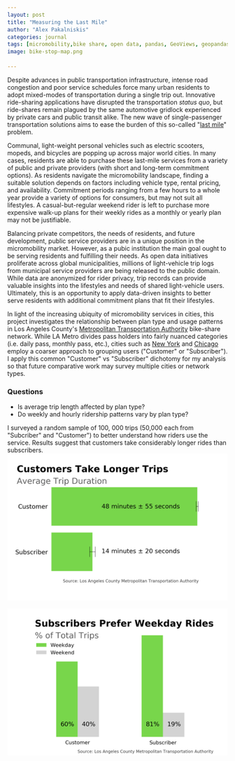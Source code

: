 ```yaml
---
layout: post
title: "Measuring the Last Mile"
author: "Alex Pakalniskis"
categories: journal
tags: [micromobility,bike share, open data, pandas, GeoViews, geopandas, glob, numpy, scipy, matplotlib, pyplot]
image: bike-stop-map.png

---
```


Despite advances in public transportation infrastructure, intense road congestion and poor service schedules force many urban residents to adopt mixed-modes of transportation during a single trip out. Innovative ride-sharing applications have disrupted the transportation *status quo*, but ride-shares remain plagued by the same automotive gridlock experienced by private cars and public transit alike. The new wave of single-passenger transportation solutions aims to ease the burden of this so-called "[last mile](https://en.wikipedia.org/wiki/Last_mile_(transportation))" problem. 

Communal, light-weight personal vehicles such as electric scooters, mopeds, and bicycles are popping up across major world cities. In many cases, residents are able to purchase these last-mile services from a variety of public and private providers (with short and long-term commitment options). As residents navigate the micromobility landscape, finding a suitable solution depends on factors including vehicle type, rental pricing, and availability. Commitment periods ranging from a few hours to a whole year provide a variety of options for consumers, but may not suit all lifestyles. A casual-but-regular weekend rider is left to purchase more expensive walk-up plans for their weekly rides as a monthly or yearly plan may not be justifiable. 

Balancing private competitors, the needs of residents, and future development, public service providers are in a unique position in the micromobility market. However, as a pubic institution the main goal ought to be serving residents and fulfilling their needs. As open data initiatives proliferate across global municipalities, millions of light-vehicle trip logs from municipal service providers are being released to the public domain. While data are anonymized for rider privacy, trip records can provide valuable insights into the lifestyles and needs of shared light-vehicle users. Ultimately, this is an opportunity to apply data-driven insights to better serve residents with additional commitment plans that fit their lifestyles.

In light of the increasing ubiquity of micromobility services in cities, this project investigates the relationship between plan type and usage patterns in Los Angeles County's [Metropolitan Transportation Authority](https://www.metro.net/) bike-share network. While LA Metro divides pass holders into fairly nuanced categories (i.e. daily pass, monthly pass, etc.), cities such as [New York](https://www.citibikenyc.com/system-data) and [Chicago](https://www.divvybikes.com/system-data) employ a coarser approach to grouping users ("Customer" or "Subscriber"). I apply this common "Customer" vs "Subscriber" dichotomy for my analysis so that future comparative work may survey multiple cities or network types. 

### Questions

* Is average trip length affected by plan type?
* Do weekly and hourly ridership patterns vary by plan type?

I surveyed a random sample of 100, 000 trips (50,000 each from "Subcriber" and "Customer") to better understand how riders use the service. Results suggest that customers take considerably longer rides than subscribers. 
![average trip durations by bike-share user type in LA Metro, 2016-2019](/assets/img/metro-bike-share-trip-duration.png)

![ride daytypes by bike-share user type in LA Metro, 2016-2019](/assets/img/metro-bike-share-ride-day-types.png)
